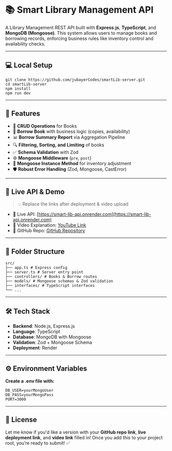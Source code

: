 # 📚 Smart Library Management API

A Library Management REST API built with **Express.js**, **TypeScript**, and **MongoDB (Mongoose)**. This system allows users to manage books and borrowing records, enforcing business rules like inventory control and availability checks.

---

## 💻 Local Setup

    git clone https://github.com/jubayerCodes/smartLib-server.git
    cd smartLib-server
    npm install
    npm run dev
---

## 🚀 Features

- 📖 **CRUD Operations** for Books
- 🔄 **Borrow Book** with business logic (copies, availability)
- 📊 **Borrow Summary Report** via Aggregation Pipeline
- 🔍 **Filtering, Sorting, and Limiting** of books
- ✅ **Schema Validation** with Zod
- ⚙️ **Mongoose Middleware** (`pre`, `post`)
- 🧠 **Mongoose Instance Method** for inventory adjustment
- 🛡️ **Robust Error Handling** (Zod, Mongoose, CastError)

---

## 🔗 Live API & Demo

> 💡 Replace the links after deployment & video upload

- 🚀 Live API: [https://smart-lib-api.onrender.com](https://smart-lib-api.onrender.com)
- 🎥 Video Explanation: [YouTube Link](https://youtube.com/your-video-link)
- 📁 GitHub Repo: [GitHub Repository](https://github.com/your-username/smart-lib-api)

---

## 📁 Folder Structure

    src/
    ├── app.ts # Express config
    ├── server.ts # Server entry point
    ├── controllers/ # Books & Borrow routes
    ├── models/ # Mongoose schemas & Zod validation
    ├── interfaces/ # TypeScript interfaces
    └── ...


---

## 🛠️ Tech Stack

- **Backend**: Node.js, Express.js
- **Language**: TypeScript
- **Database**: MongoDB with Mongoose
- **Validation**: Zod + Mongoose Schema
- **Deployment**: Render

---

## ⚙️ Environment Variables

**Create a .env file with:**

    DB_USER=yourMongoUser
    DB_PASS=yourMongoPass
    PORT=3000
---

## 📜 License

Let me know if you'd like a version with your **GitHub repo link**, **live deployment link**, and **video link** filled in! Once you add this to your project root, you’re ready to submit! ✅

